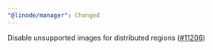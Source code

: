 ```yaml
---
"@linode/manager": Changed
---
```


Disable unsupported images for distributed regions ([#11206](https://github.com/linode/manager/pull/11206))
